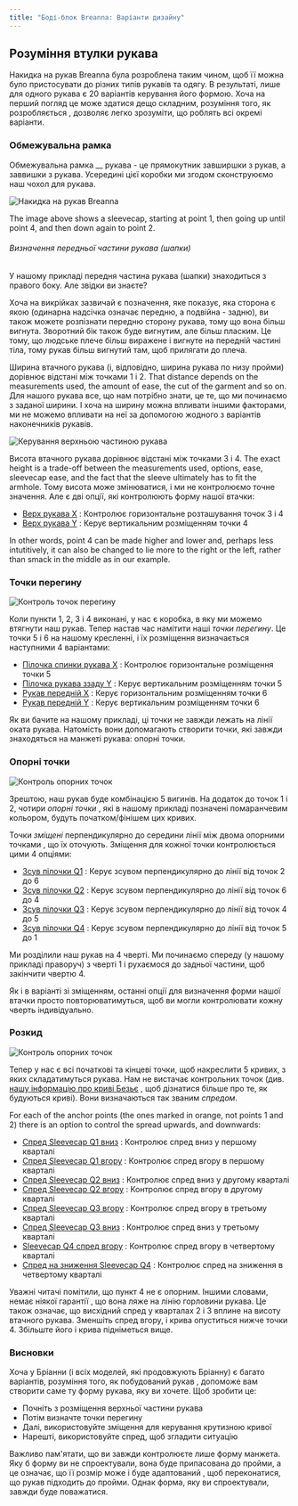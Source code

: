 ```yaml
---
title: "Боді-блок Breanna: Варіанти дизайну"
---
```


<DesignOptions design='breanna' />

## Розуміння втулки рукава

Накидка на рукав Breanna була розроблена таким чином, щоб її можна було пристосувати до різних типів рукавів та одягу. В результаті, лише для одного рукава є 20 варіантів керування його формою. Хоча на перший погляд це може здатися дещо складним, розуміння того, як розробляється , дозволяє легко зрозуміти, що роблять всі окремі варіанти.

### Обмежувальна рамка

Обмежувальна рамка __ рукава - це прямокутник завширшки з рукав, а заввишки з рукава. Усередині цієї коробки ми згодом сконструюємо наш чохол для рукава.

![Накидка на рукав Breanna](sleevecap.svg)

The image above shows a sleevecap, starting at point 1, then going up until point 4, and then down again to point 2.

<Note>

###### Визначення передньої частини рукава (шапки)

У нашому прикладі передня частина рукава (шапки) знаходиться з правого боку. Але звідки ви знаєте?

Хоча на викрійках зазвичай є позначення, яке показує, яка сторона є якою (одинарна надсічка
означає передню, а подвійна - задню), ви також можете
розпізнати передню сторону рукава, тому що вона більш вигнута. Зворотний бік
також буде вигнутим, але більш пласким. Це тому, що людське плече
більш виражене і вигнуте на передній частині тіла, тому рукав більш вигнутий
там, щоб прилягати до плеча.

</Note>

Ширина втачного рукава (і, відповідно, ширина рукава по низу пройми) дорівнює відстані між точками 1 і 2. That distance depends on the measurements used, the amount of ease, the cut of the garment and so on. Для нашого рукава все, що нам потрібно знати, це те, що ми починаємо з заданої ширини. І хоча на ширину можна впливати іншими факторами, ми не можемо впливати на неї за допомогою жодного з варіантів наконечників рукавів.

![Керування верхньою частиною рукава](sleevecaptop.svg)

Висота втачного рукава дорівнює відстані між точками 3 і 4. The exact height is a trade-off between the measurements used, options, ease, sleevecap ease, and the fact that the sleeve ultimately has to fit the armhole. Тому висота може змінюватися, і ми не контролюємо точне значення. Але є дві опції, які контролюють форму нашої втачки:

- [Верх рукава X](/docs/designs/breanna/options/sleevecaptopfactorx/) : Контролює горизонтальне розташування точок 3 і 4
- [Верх рукава Y](/docs/designs/breanna/options/sleevecaptopfactory/) : Керує вертикальним розміщенням точки 4

In other words, point 4 can be made higher and lower and, perhaps less intutitively, it can also be changed to lie more to the right or the left, rather than smack in the middle as in our example.

### Точки перегину

![Контроль точок перегину](sleevecapinflection.svg)

Коли пункти 1, 2, 3 і 4 виконані, у нас є коробка, в яку ми можемо втягнути наш рукав. Тепер настав час намітити наші _точки перегину_. Це точки 5 і 6 на нашому кресленні, і їх розміщення визначається наступними 4 варіантами:

- [Пілочка спинки рукава X](/docs/designs/breanna/options/sleevecapbackfactorx) : Контролює горизонтальне розміщення точки 5
- [Пілочка рукава ззаду Y](/docs/designs/breanna/options/sleevecapbackfactory) : Керує вертикальним розміщенням точки 5
- [Рукав передній X](/docs/designs/breanna/options/sleevecapbackfactorx) : Керує горизонтальним розміщенням точки 6
- [Рукав передній Y](/docs/designs/breanna/options/sleevecapbackfactory) : Керує вертикальним розміщенням точки 6

<Note>

Як ви бачите на нашому прикладі, ці точки не завжди лежать на лінії оката рукава. Натомість вони
допомагають створити точки, які завжди знаходяться на манжеті рукава: опорні точки.

</Note>

### Опорні точки

![Контроль опорних точок](sleevecapanchor.svg)

Зрештою, наш рукав буде комбінацією 5 вигинів. На додаток до точок 1 і 2, чотири _опорні точки_ , які в нашому прикладі позначені помаранчевим кольором, будуть початком/фінішем цих кривих.

Точки _зміщені_ перпендикулярно до середини лінії між двома опорними точками , що їх оточують. Зміщення для кожної точки контролюється цими 4 опціями:

- [Зсув пілочки Q1](/docs/designs/breanna/options/sleevecapq1offset) : Керує зсувом перпендикулярно до лінії від точок 2 до 6
- [Зсув пілочки Q2](/docs/designs/breanna/options/sleevecapq2offset) : Керує зсувом перпендикулярно до лінії від точок 6 до 4
- [Зсув пілочки Q3](/docs/designs/breanna/options/sleevecapq3offset) : Керує зсувом перпендикулярно до лінії від точок 4 до 5
- [Зсув пілочки Q4](/docs/designs/breanna/options/sleevecapq3offset) : Керує зсувом перпендикулярно до лінії від точок 5 до 1

<Note>

Ми розділили наш рукав на 4 чверті. Ми починаємо спереду (у нашому прикладі праворуч)
з чверті 1 і рухаємося до задньої частини, щоб закінчити чвертю 4.

Як і в варіанті зі зміщенням, останні опції для визначення форми нашої втачки просто повторюватимуться, щоб ви могли
контролювати кожну чверть індивідуально.

</Note>

### Розкид

![Контроль опорних точок](sleevecapspread.svg)

Тепер у нас є всі початкові та кінцеві точки, щоб накреслити 5 кривих, з яких складатимуться рукава. Нам не вистачає контрольних точок (див. [нашу інформацію про криві Безьє](https://freesewing.dev/concepts/beziercurves) , щоб дізнатися більше про те, як будуються криві). Вони визначаються так званим _спредом_.

For each of the anchor points (the ones marked in orange, not points 1 and 2) there is an option to control the spread upwards, and downwards:

- [Спред Sleevecap Q1 вниз](/docs/designs/breanna/options/sleevecapq1spread1) : Контролює спред вниз у першому кварталі
- [Спред Sleevecap Q1 вгору](/docs/designs/breanna/options/sleevecapq1spread2) : Контролює спред вгору в першому кварталі
- [Спред Sleevecap Q2 вниз](/docs/designs/breanna/options/sleevecapq2spread1) : Контролює спред вниз у другому кварталі
- [Спред Sleevecap Q2 вгору](/docs/designs/breanna/options/sleevecapq2spread2) : Контролює спред вгору в другому кварталі
- [Спред Sleevecap Q3 вгору](/docs/designs/breanna/options/sleevecapq3spread1) : Контролює спред вгору в третьому кварталі
- [Спред Sleevecap Q3 вниз](/docs/designs/breanna/options/sleevecapq3spread2) : Контролює спред вниз у третьому кварталі
- [Sleevecap Q4 спред вгору](/docs/designs/breanna/options/sleevecapq4spread1) : Контролює спред вгору в четвертому кварталі
- [Спред на зниження Sleevecap Q4](/docs/designs/breanna/options/sleevecapq4spread2) : Контролює спред на зниження в четвертому кварталі

<Note>

Уважні читачі помітили, що пункт 4 не є опорним. Іншими словами, немає ніякої гарантії
, що вона ляже на лінію горловини рукава. Це також означає, що висхідний спред у кварталах 2 і 3 вплине на
висоту втачного рукава. Зменшіть спред вгору, і крива опуститься нижче точки 4. Збільште його і
крива підніметься вище.

</Note>

### Висновки

Хоча у Бріанни (і всіх моделей, які продовжують Бріанну) є багато варіантів, розуміння того, як побудований рукав , допоможе вам створити саме ту форму рукава, яку ви хочете. Щоб зробити це:

- Почніть з розміщення верхньої частини рукава
- Потім визначте точки перегину
- Далі, використовуйте зміщення для керування крутизною кривої
- Нарешті, використовуйте спред, щоб згладити ситуацію

Важливо пам'ятати, що ви завжди контролюєте лише форму манжета. Яку б форму ви не спроектували, вона буде припасована до пройми, а це означає, що її розмір може і буде адаптований , щоб переконатися, що рукав підходить до пройми. Однак форма, яку ви спроектували, завжди буде поважатися.
